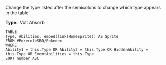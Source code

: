 Change the type listed after the semicolons to change which type appears in the table. 

**Type**:: Volt Absorb

```dataview
TABLE
Type, Abilities, embed(link(HomeSprite)) AS Sprite
FROM #PokeroleSRD/Pokedex 
WHERE 
Ability1 = this.Type OR Ability2 = this.Type OR HiddenAbility = this.Type OR EventAbilities = this.Type
SORT number ASC
```
